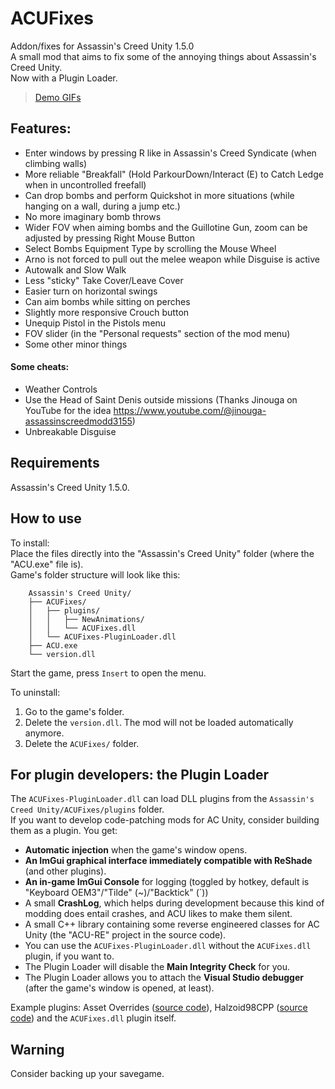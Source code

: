 # ACUFixes
Addon/fixes for Assassin's Creed Unity 1.5.0\
A small mod that aims to fix some of the annoying things about Assassin's Creed Unity.\
Now with a Plugin Loader.

> <a href="//imgur.com/a/RpFYGXX">Demo GIFs</a>

## Features:
- Enter windows by pressing R like in Assassin's Creed Syndicate (when climbing walls)
- More reliable "Breakfall" (Hold ParkourDown/Interact (E) to Catch Ledge when in uncontrolled freefall)
- Can drop bombs and perform Quickshot in more situations (while hanging on a wall, during a jump etc.)
- No more imaginary bomb throws
- Wider FOV when aiming bombs and the Guillotine Gun, zoom can be adjusted by pressing Right Mouse Button
- Select Bombs Equipment Type by scrolling the Mouse Wheel
- Arno is not forced to pull out the melee weapon while Disguise is active
- Autowalk and Slow Walk
- Less "sticky" Take Cover/Leave Cover
- Easier turn on horizontal swings
- Can aim bombs while sitting on perches
- Slightly more responsive Crouch button
- Unequip Pistol in the Pistols menu
- FOV slider (in the "Personal requests" section of the mod menu)
- Some other minor things

#### Some cheats:
- Weather Controls
- Use the Head of Saint Denis outside missions (Thanks Jinouga on YouTube for the idea https://www.youtube.com/@jinouga-assassinscreedmodd3155)
- Unbreakable Disguise

## Requirements
Assassin's Creed Unity 1.5.0.

## How to use
To install:\
Place the files directly into the "Assassin's Creed Unity" folder (where the "ACU.exe" file is).\
Game's folder structure will look like this:
```
    Assassin's Creed Unity/
    ├── ACUFixes/
    │   ├── plugins/
    │   │   ├── NewAnimations/
    │   │   └── ACUFixes.dll
    │   └── ACUFixes-PluginLoader.dll
    ├── ACU.exe
    └── version.dll
```
Start the game, press `Insert` to open the menu.

To uninstall:
1. Go to the game's folder.
2. Delete the `version.dll`. The mod will not be loaded automatically anymore.
3. Delete the `ACUFixes/` folder.


## For plugin developers: the Plugin Loader
The `ACUFixes-PluginLoader.dll` can load DLL plugins from the `Assassin's Creed Unity/ACUFixes/plugins` folder.\
If you want to develop code-patching mods for AC Unity, consider building them as a plugin. You get:
- **Automatic injection** when the game's window opens.
- **An ImGui graphical interface immediately compatible with ReShade** (and other plugins).
- **An in-game ImGui Console** for logging (toggled by hotkey, default is "Keyboard OEM3"/"Tilde" (\~)/"Backtick" (\`))
- A small **CrashLog**, which helps during development because this kind of modding does entail crashes, and ACU likes to make them silent.
- A small C++ library containing some reverse engineered classes for AC Unity (the "ACU-RE" project in the source code).
- You can use the `ACUFixes-PluginLoader.dll` without the `ACUFixes.dll` plugin, if you want to.
- The Plugin Loader will disable the **Main Integrity Check** for you.
- The Plugin Loader allows you to attach the **Visual Studio debugger** (after the game's window is opened, at least).

Example plugins: Asset Overrides ([source code](//github.com/NameTaken3125/AssetOverrides-ACUnity)), Halzoid98CPP ([source code](//github.com/NameTaken3125/Halzoid98CPP)) and the `ACUFixes.dll` plugin itself.

## Warning
Consider backing up your savegame.
